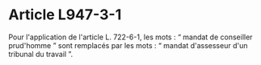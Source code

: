 # Article L947-3-1

Pour l'application de l'article L. 722-6-1, les mots : “ mandat de conseiller prud'homme ” sont remplacés par les mots : “ mandat d'assesseur d'un tribunal du travail ”.
